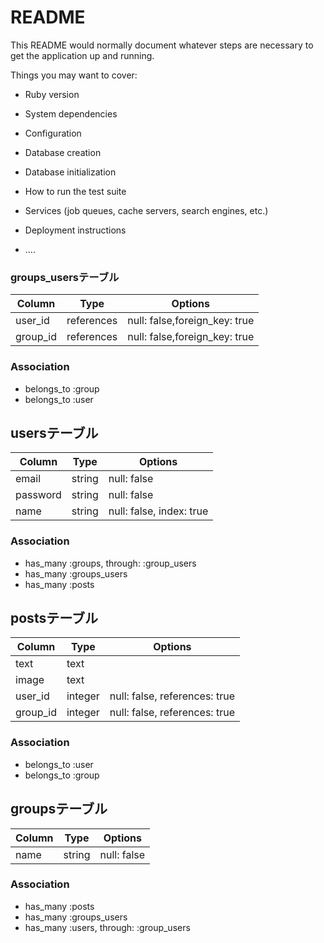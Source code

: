 # README

This README would normally document whatever steps are necessary to get the
application up and running.

Things you may want to cover:

* Ruby version

* System dependencies

* Configuration

* Database creation

* Database initialization

* How to run the test suite

* Services (job queues, cache servers, search engines, etc.)

* Deployment instructions

* ....
### groups_usersテーブル

|Column|Type|Options|
|------|----|-------|
|user_id|references|null: false,foreign_key: true|
|group_id|references|null: false,foreign_key:  true|

### Association
 - belongs_to :group
 - belongs_to :user

 ## usersテーブル
|Column|Type|Options|
|------|----|-------|
|email|string|null: false|
|password|string|null: false|
|name|string|null: false, index: true|
### Association
- has_many :groups, through: :group_users
- has_many :groups_users
- has_many :posts

## postsテーブル
|Column|Type|Options|
|------|----|-------|
|text|text
|image|text
|user_id|integer|null: false, references: true|
|group_id|integer|null: false, references: true|
### Association
- belongs_to :user
- belongs_to :group

## groupsテーブル
|Column|Type|Options|
|------|----|-------|
|name|string|null: false|

### Association
- has_many :posts 
- has_many :groups_users
- has_many :users, through: :group_users
